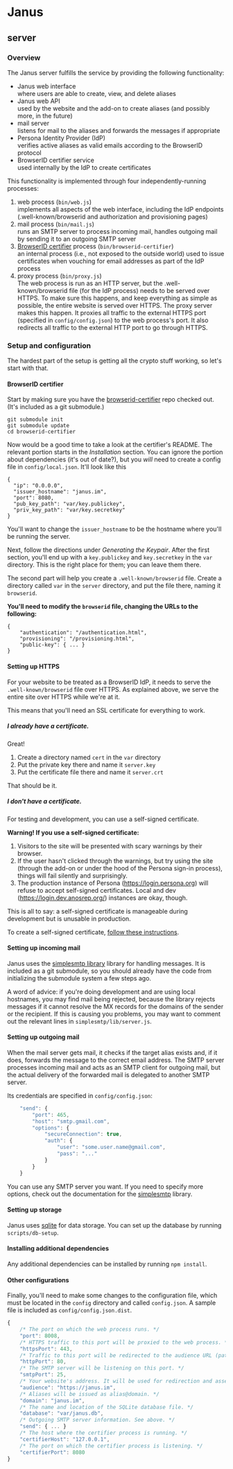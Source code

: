 # Janus
  server
----------------

### Overview
The Janus server fulfills the service by providing the following functionality:

- Janus web interface  
  where users are able to create, view, and delete aliases
- Janus web API  
  used by the website and the add-on to create aliases (and possibly more, in
  the future)
- mail server  
  listens for mail to the aliases and forwards the messages if appropriate
- Persona Identity Provider (IdP)  
  verifies active aliases as valid emails according to the BrowserID protocol
- BrowserID certifier service  
  used internally by the IdP to create certificates

This functionality is implemented through four independently-running processes:

1. web process (`bin/web.js`)  
   implements all aspects of the web interface,
   including the IdP endpoints (.well-known/browserid and authorization and
   provisioning pages)
2. mail process (`bin/mail.js`)  
   runs an SMTP server to process incoming mail,
   handles outgoing mail by sending it to an outgoing SMTP server
3. [BrowserID certifier][browserid-certifier] process (`bin/browserid-certifier`)  
   an internal process (i.e., not exposed to the outside world) used to issue
   certificates when vouching for email addresses as part of the IdP process
4. proxy process (`bin/proxy.js`)  
   The web process is run as an HTTP server, but the .well-known/browserid file
   (for the IdP process) needs to be served over HTTPS. To make sure this
   happens, and keep everything as simple as possible, the entire website is
   served over HTTPS. The proxy server makes this happen. It proxies all traffic
   to the external HTTPS port (specified in `config/config.json`) to the web process's
   port. It also redirects all traffic to the external HTTP port to go through
   HTTPS.

### Setup and configuration
The hardest part of the setup is getting all the crypto stuff working, so let's
start with that.

#### BrowserID certifier
Start by making sure you have the [browserid-certifier][] repo checked out. (It's
included as a git submodule.)

    git submodule init
    git submodule update
    cd browserid-certifier

Now would be a good time to take a look at the certifier's README. The relevant
portion starts in the _Installation_ section. You can ignore the portion about
dependencies (it's out of date?), but you *will* need to create a config file in
`config/local.json`. It'll look like this

    {
      "ip": "0.0.0.0",
      "issuer_hostname": "janus.im",
      "port": 8080,
      "pub_key_path": "var/key.publickey",
      "priv_key_path": "var/key.secretkey"
    }

You'll want to change the `issuer_hostname` to be the hostname where you'll be
running the server.

Next, follow the directions under _Generating the Keypair_. After the first
section, you'll end up with a ``key.publickey`` and ``key.secretkey`` in the
`var` directory. This is the right place for them; you can leave them there.

The second part will help you create a `.well-known/browserid` file. Create a
directory called `var` in the `server` directory, and put the file there, naming
it `browserid`.

__You'll need to modify the `browserid` file, changing the URLs to the
following:__

    {
        "authentication": "/authentication.html", 
        "provisioning": "/provisioning.html", 
        "public-key": { ... }
    }

[browserid-certifier]: https://github.com/mozilla/browserid-certifier

#### Setting up HTTPS
For your website to be treated as a BrowserID IdP, it needs to serve the
`.well-known/browserid` file over HTTPS. As explained above, we serve the entire
site over HTTPS while we're at it.

This means that you'll need an SSL certificate for everything to work.

##### I already have a certificate.
Great!

1. Create a directory named `cert` in the `var` directory
2. Put the private key there and name it `server.key`
3. Put the certificate file there and name it `server.crt`

That should be it.

##### I don't have a certificate.
For testing and development, you can use a self-signed certificate.

__Warning! If you use a self-signed certificate:__

1. Visitors to the site will be presented with scary warnings by their browser.
2. If the user hasn't clicked through the warnings, but try using the site
   (through the add-on or under the hood of the Persona sign-in process), things
   will fail silently and surprisingly.
3. The production instance of Persona (https://login.persona.org) will refuse to
   accept self-signed certificates. Local and dev (https://login.dev.anosrep.org/)
   instances are okay, though.

This is all to say: a self-signed certificate is manageable during development
but is unusable in production.

To create a self-signed certificate, [follow these instructions](https://devcenter.heroku.com/articles/ssl-certificate-self).

#### Setting up incoming mail
Janus uses the [simplesmtp library][simplesmtp] library for handling messages. It is
included as a git submodule, so you should already have the code from
initializing the submodule system a few steps ago.

A word of advice: if you're doing development and are using local hostnames, you
may find mail being rejected, because the library rejects messages if it cannot
resolve the MX records for the domains of the sender or the recipient. If this
is causing you problems, you may want to comment out the relevant lines in
`simplesmtp/lib/server.js`.

#### Setting up outgoing mail
When the mail server gets mail, it checks if the target alias exists and, if it
does, forwards the message to the correct email address. The SMTP server
processes incoming mail and acts as an SMTP client for outgoing mail, but the
actual delivery of the forwarded mail is delegated to another SMTP server.

Its credentials are specified in `config/config.json`:

```javascript
    "send": {
        "port": 465,
        "host": "smtp.gmail.com",
        "options": {
            "secureConnection": true,
            "auth": {
                "user": "some.user.name@gmail.com",
                "pass": "..."
            }
        }
    }
```

You can use any SMTP server you want. If you need to specify more options, check
out the documentation for the [simplesmtp][] library.

[simplesmtp]: https://github.com/andris9/simplesmtp "simplesmtp node library"

#### Setting up storage
Janus uses [sqlite](https://www.sqlite.org/) for data storage.
You can set up the database by running `scripts/db-setup`.

#### Installing additional dependencies
Any additional dependencies can be installed by running `npm install`.

#### Other configurations
Finally, you'll need to make some changes to the configuration file, which must
be located in the `config` directory and called `config.json`. A sample file is
included as `config/config.json.dist`.

```javascript
{
    /* The port on which the web process runs. */
    "port": 8008,
    /* HTTPS traffic to this port will be proxied to the web process. */
    "httpsPort": 443,
    /* Traffic to this port will be redirected to the audience URL (paths preserved) */
    "httpPort": 80,
    /* The SMTP server will be listening on this port. */
    "smtpPort": 25,
    /* Your website's address. It will be used for redirection and assertion generation. */
    "audience": "https://janus.im",
    /* Aliases will be issued as alias@domain. */
    "domain": "janus.im",
    /* The name and location of the SQLite database file. */
    "database": "var/janus.db",
    /* Outgoing SMTP server information. See above. */
    "send": { ... }
    /* The host where the certifier process is running. */
    "certifierHost": "127.0.0.1",
    /* The port on which the certifier process is listening. */
    "certifierPort": 8080
}
```

